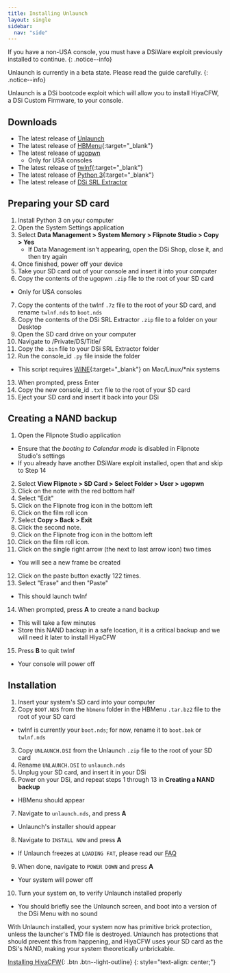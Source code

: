 ```yaml
---
title: Installing Unlaunch
layout: single
sidebar:
  nav: "side"
---
```


If you have a non-USA console, you must have a DSiWare exploit previously installed to continue.
{: .notice--info}

Unlaunch is currently in a beta state. Please read the guide carefully.
{: .notice--info}

Unlaunch is a DSi bootcode exploit which will allow you to install HiyaCFW, a DSi Custom Firmware, to your console.

## Downloads
- The latest release of [Unlaunch](http://problemkaputt.de/unlaunch.zip)
- The latest release of [HBMenu](https://github.com/devkitPro/nds-hb-menu/releases/){:target="_blank"}
- The latest release of [ugopwn](/assets/files/ugopwn.zip)
  - Only for USA consoles
- The latest release of [twlnf](https://github.com/Jimmy-Z/twlnf/releases){:target="_blank"}
- The latest release of [Python 3](https://www.python.org/downloads/){:target="_blank"}
- The latest release of [DSi SRL Extractor](/assets/files/dsi_srl_extract.zip)

## Preparing your SD card

1. Install Python 3 on your computer
2. Open the System Settings application
3. Select **Data Management > System Memory > Flipnote Studio > Copy > Yes**
	- If Data Management isn't appearing, open the DSi Shop, close it, and then try again
4. Once finished, power off your device
5. Take your SD card out of your console and insert it into your computer
6. Copy the contents of the ugopwn `.zip` file to the root of your SD card
  - Only for USA consoles
7. Copy the contents of the twlnf `.7z` file to the root of your SD card, and rename `twlnf.nds` to `boot.nds`
8. Copy the contents of the DSi SRL Extractor `.zip` file to a folder on your Desktop
9. Open the SD card drive on your computer
10. Navigate to /Private/DS/Title/
11. Copy the `.bin` file to your DSi SRL Extractor folder
12. Run the console_id `.py` file inside the folder
  - This script requires [WINE](https://www.winehq.org/){:target="_blank"} on Mac/Linux/*nix systems
13. When prompted, press Enter
14. Copy the new console_id `.txt` file to the root of your SD card
15. Eject your SD card and insert it back into your DSi

## Creating a NAND backup

1. Open the Flipnote Studio application
  - Ensure that the *booting to Calendar mode* is disabled in Flipnote Studio's settings
  - If you already have another DSiWare exploit installed, open that and skip to Step 14
2. Select **View Flipnote > SD Card > Select Folder > User > ugopwn**
3. Click on the note with the red bottom half
4. Select "Edit"
5. Click on the Flipnote frog icon in the bottom left
6. Click on the film roll icon
7. Select **Copy > Back > Exit**
8. Click the second note.
9. Click on the Flipnote frog icon in the bottom left
10. Click on the film roll icon.
11. Click on the single right arrow (the next to last arrow icon) two times
  - You will see a new frame be created
12. Click on the paste button exactly 122 times.
13. Select "Erase" and then "Paste"
  - This should launch twlnf
14. When prompted, press **A** to create a nand backup
  - This will take a few minutes
  - Store this NAND backup in a safe location, it is a critical backup and we will need it later to install HiyaCFW
15. Press **B** to quit twlnf
  - Your console will power off

## Installation

1. Insert your system's SD card into your computer
2. Copy `BOOT.NDS` from the `hbmenu` folder in the HBMenu `.tar.bz2` file to the root of your SD card
  - twlnf is currently your `boot.nds`; for now, rename it to `boot.bak` or `twlnf.nds`
3. Copy `UNLAUNCH.DSI` from the Unlaunch `.zip` file to the root of your SD card
4. Rename `UNLAUNCH.DSI` to `unlaunch.nds`
5. Unplug your SD card, and insert it in your DSi
6. Power on your DSi, and repeat steps 1 through 13 in **Creating a NAND backup**
  - HBMenu should appear
7. Navigate to `unlaunch.nds`, and press **A**
  - Unlaunch's installer should appear
8. Navigate to `INSTALL NOW` and press **A**
  - If Unlaunch freezes at `LOADING FAT`, please read our [FAQ](/help/faq)
9. When done, navigate to `POWER DOWN` and press **A**
  - Your system will power off
10. Turn your system on, to verify Unlaunch installed properly
  - You should briefly see the Unlaunch screen, and boot into a version of the DSi Menu with no sound

With Unlaunch installed, your system now has primitive brick protection, unless the launcher's TMD file is destroyed. Unlaunch has protections that should prevent this from happening, and HiyaCFW uses your SD card as the DSi's NAND, making your system theoretically unbrickable.

[Installing HiyaCFW](/guide/installing-hiyacfw){: .btn .btn--light-outline}
{: style="text-align: center;"}
